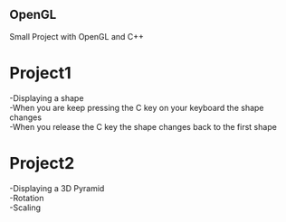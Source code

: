 ## OpenGL
Small Project with OpenGL and C++

# Project1
-Displaying a shape                                                                                                                                                                 
-When you are keep pressing the C key on your keyboard the shape changes                                                                                                           
-When you release the C key the shape changes back to the first shape           


# Project2
-Displaying a 3D Pyramid                                                                                                                                                           
-Rotation                                                                                                                                                                           
-Scaling
